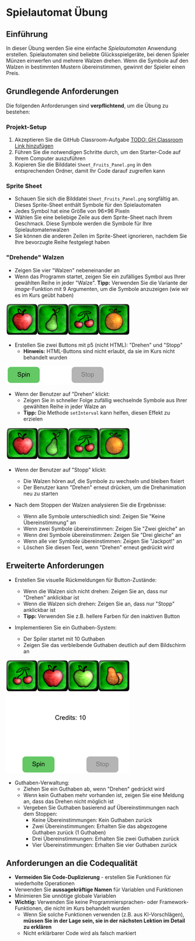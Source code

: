 # Spielautomat Übung

## Einführung

In dieser Übung werden Sie eine einfache _Spielautomaten_ Anwendung erstellen. Spielautomaten sind beliebte Glücksspielgeräte, bei denen Spieler Münzen einwerfen und mehrere Walzen drehen. Wenn die Symbole auf den Walzen in bestimmten Mustern übereinstimmen, gewinnt der Spieler einen Preis.

## Grundlegende Anforderungen

Die folgenden Anforderungen sind **verpflichtend**, um die Übung zu bestehen:

### Projekt-Setup

1. Akzeptieren Sie die GitHub Classroom-Aufgabe [TODO: GH Classroom Link hinzufügen](...)
2. Führen Sie die notwendigen Schritte durch, um den Starter-Code auf Ihrem Computer auszuführen
3. Kopieren Sie die Bilddatei `Sheet_Fruits_Panel.png` in den entsprechenden Ordner, damit Ihr Code darauf zugreifen kann

### Sprite Sheet

- Schauen Sie sich die Bilddatei `Sheet_Fruits_Panel.png` sorgfältig an. Dieses Sprite-Sheet enthält Symbole für den Spielautomaten
- Jedes Symbol hat eine Größe von 96×96 Pixeln
- Wählen Sie eine beliebige Zeile aus dem Sprite-Sheet nach Ihrem Geschmack. Diese Symbole werden die Symbole für Ihre Spielautomatenwalzen
- Sie können die anderen Zeilen im Sprite-Sheet ignorieren, nachdem Sie Ihre bevorzugte Reihe festgelegt haben

### "Drehende" Walzen

* Zeigen Sie vier "Walzen" nebeneinander an
* Wenn das Programm startet, zeigen Sie ein zufälliges Symbol aus Ihrer gewählten Reihe in jeder "Walze". **Tipp:** Verwenden Sie die Variante der _image_-Funktion mit 9 Argumenten, um die Symbole anzuzeigen (wie wir es im Kurs geübt haben)

![Walzen](./readme1.png)

* Erstellen Sie zwei Buttons mit p5 (nicht HTML): "Drehen" und "Stopp"
  * **Hinweis:** HTML-Buttons sind nicht erlaubt, da sie im Kurs nicht behandelt wurden

![Buttons](./readme2.png)

* Wenn der Benutzer auf "Drehen" klickt:
  * Zeigen Sie in schneller Folge zufällig wechselnde Symbole aus Ihrer gewählten Reihe in jeder Walze an
  * **Tipp:** Die Methode `setInterval` kann helfen, diesen Effekt zu erzielen

![Drehende Walzen](./readme3.gif)

* Wenn der Benutzer auf "Stopp" klickt:
  * Die Walzen hören auf, die Symbole zu wechseln und bleiben fixiert
  * Der Benutzer kann "Drehen" erneut drücken, um die Drehanimation neu zu starten

* Nach dem Stoppen der Walzen analysieren Sie die Ergebnisse:
  * Wenn alle Symbole unterschiedlich sind: Zeigen Sie "Keine Übereinstimmung" an
  * Wenn zwei Symbole übereinstimmen: Zeigen Sie "Zwei gleiche" an
  * Wenn drei Symbole übereinstimmen: Zeigen Sie "Drei gleiche" an
  * Wenn alle vier Symbole übereinstimmen: Zeigen Sie "Jackpot!" an
  * Löschen Sie diesen Text, wenn "Drehen" erneut gedrückt wird

## Erweiterte Anforderungen

* Erstellen Sie visuelle Rückmeldungen für Button-Zustände:
  * Wenn die Walzen sich nicht drehen: Zeigen Sie an, dass nur "Drehen" anklickbar ist
  * Wenn die Walzen sich drehen: Zeigen Sie an, dass nur "Stopp" anklickbar ist
  * **Tipp:** Verwenden Sie z.B. hellere Farben für den inaktiven Button

* Implementieren Sie ein Guthaben-System:
  * Der Spiler startet mit 10 Guthaben
  * Zeigen Sie das verbleibende Guthaben deutlich auf dem Bildschirm an

![Verbleibendes Guthaben](./readme4.png)

* Guthaben-Verwaltung:
  * Ziehen Sie ein Guthaben ab, wenn "Drehen" gedrückt wird
  * Wenn kein Guthaben mehr vorhanden ist, zeigen Sie eine Meldung an, dass das Drehen nicht möglich ist
  * Vergeben Sie Guthaben basierend auf Übereinstimmungen nach dem Stoppen:
    * Keine Übereinstimmungen: Kein Guthaben zurück
    * Zwei Übereinstimmungen: Erhalten Sie das abgezogene Guthaben zurück (1 Guthaben)
    * Drei Übereinstimmungen: Erhalten Sie zwei Guthaben zurück
    * Vier Übereinstimmungen: Erhalten Sie vier Guthaben zurück

## Anforderungen an die Codequalität

* **Vermeiden Sie Code-Duplizierung** - erstellen Sie Funktionen für wiederholte Operationen
* Verwenden Sie **aussagekräftige Namen** für Variablen und Funktionen
* Minimieren Sie unnötige globale Variablen
* **Wichtig:** Verwenden Sie keine Programmiersprachen- oder Framework-Funktionen, die nicht im Kurs behandelt wurden
  * Wenn Sie solche Funktionen verwenden (z.B. aus KI-Vorschlägen), **müssen Sie in der Lage sein, sie in der nächsten Lektion im Detail zu erklären**
  * Nicht erklärbarer Code wird als falsch markiert